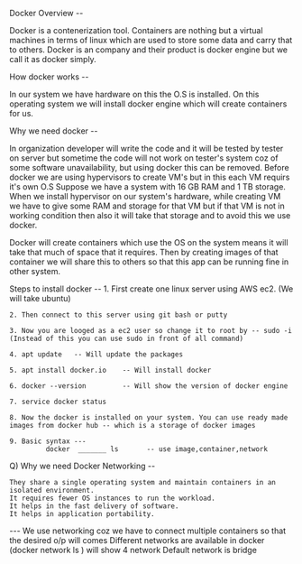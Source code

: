 Docker Overview --

  Docker is a contenerization tool. Containers are nothing but a virtual machines in terms of linux which are used to store some data and carry that to others.
  Docker is an company and their product is docker engine but we call it as docker simply.
  
How docker works --

   In our system we have hardware on this the O.S is installed. On this operating system we will install docker engine which will create containers for us.
   
Why we need docker --

   In organization developer will write the code and it will be tested by tester on server but sometime the code will not work on tester's system coz of some software      unavailability, but using docker this can be removed.
   Before docker we are using hypervisors to create VM's but in this each VM requirs it's own O.S
      Suppose we have a system with 16 GB RAM and 1 TB storage.
      When we install hypervisor on our system's hardware, while creating VM we have to give some RAM and storage for that VM but if that VM is not in working               condition 
      then also it will take that storage and to avoid this we use docker.
      
  Docker will create containers which use the OS on the system means it will take that much of space that it requires.
  Then by creating images of that container we will share this to others so that this app can be running fine in other system.
  
  Steps to install docker --
    1. First create one linux server using AWS ec2.  (We will take ubuntu)
    
    2. Then connect to this server using git bash or putty
    
    3. Now you are looged as a ec2 user so change it to root by -- sudo -i   (Instead of this you can use sudo in front of all command)
    
    4. apt update   -- Will update the packages
    
    5. apt install docker.io    -- Will install docker
    
    6. docker --version         -- Will show the version of docker engine
    
    7. service docker status
    
    8. Now the docker is installed on your system. You can use ready made images from docker hub -- which is a storage of docker images
    
    9. Basic syntax ---
             docker  _______ ls       -- use image,container,network
  
  
Q) Why we need Docker Networking --

    They share a single operating system and maintain containers in an isolated environment.
    It requires fewer OS instances to run the workload.
    It helps in the fast delivery of software.
    It helps in application portability.

--- We use networking coz we have to connect multiple containers so that the desired o/p will comes
    Different networks are available in docker (docker network ls ) will show 4 network
    Default network is bridge
